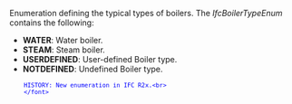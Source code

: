 ﻿Enumeration defining the typical types of boilers. The _IfcBoilerTypeEnum_ contains the following:

* **WATER**: Water boiler.
* **STEAM**: Steam boiler.
* **USERDEFINED**: User-defined Boiler type.
* **NOTDEFINED**: Undefined Boiler type.

> <font color="#0000ff" size="-1">
    	HISTORY: New enumeration in IFC R2x.<br>
    	</font>
